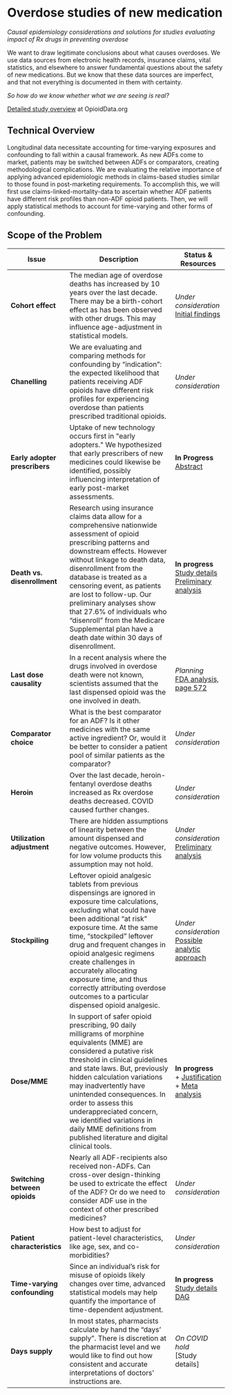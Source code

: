 # Overdose studies of new medication
*Causal epidemiology considerations and solutions for studies evaluating impact of Rx drugs in preventing overdose*

We want to draw legitimate conclusions about what causes overdoses. We use data sources from electronic health records, insurance claims, vital statistics, and elsewhere to answer fundamental questions about the safety of new medications. But we know that these data sources are imperfect, and that not everything is documented in them with certainty.

*So how do we know whether what we are seeing is real?*

[Detailed study overview](https://www.opioiddata.org/studies/counfounding-opioid-safety-studies/) at OpioidData.org

## Technical Overview
Longitudinal data necessitate accounting for time-varying exposures and confounding to fall within a causal framework. As new ADFs come to market, patients may be switched between ADFs or comparators, creating methodological complications. We are evaluating the relative importance of applying advanced epidemiologic methods in claims-based studies similar to those found in post-marketing requirements. To accomplish this, we will first use claims-linked-mortality-data to ascertain whether ADF patients have different risk profiles than non-ADF opioid patients. Then, we will apply statistical methods to account for time-varying and other forms of confounding.

## Scope of the Problem

|Issue|Description|Status & Resources|
|---|---|---|
| **Cohort effect**  | The median age of overdose deaths has increased by 10 years over the last decade. There may be a birth-cohort effect as has been observed with other drugs. This may influence age-adjustment in statistical models. | *Under consideration* <BR> [Initial findings](https://doi.org/10.1016/j.drugalcdep.2014.10.005)|
| **Chanelling**  | We are evaluating and comparing methods for confounding by “indication”: the expected likelihood that patients receiving ADF opioids have different risk profiles for experiencing overdose than patients prescribed traditional opioids.  | *Under consideration*  |
| **Early adopter prescribers**  | Uptake of new technology occurs first in "early adopters." We hypothesized that early prescribers of new medicines could likewise be identified, possibly influencing interpretation of early post-market assessments.  | **In Progress**<br>[Abstract](https://opioiddatalab.github.io/PharmacistPrescriberSurveys/earlyAdopters/ICPEabstractEarlyPrescribers_submitted.html)  |
| **Death vs. disenrollment**  | Research using insurance claims data allow for a comprehensive nationwide assessment of opioid prescribing patterns and downstream effects. However without linkage to death data, disenrollment from the database is treated as a censoring event, as patients are lost to follow-up. Our preliminary analyses show that 27.6% of individuals who “disenroll” from the Medicare Supplemental plan have a death date within 30 days of disenrollment.  | **In progress**<br>[Study details](https://www.opioiddata.org/studies/predicting-out-of-hospital-death/)<br>[Preliminary analysis](https://opioiddatalab.github.io/overdose/YoungJC_ICPE_poster2019_OOH_deaths.pdf)  |
| **Last dose causality**  | In a recent analysis where the drugs involved in overdose death were not known, scientists assumed that the last dispensed opioid was the one involved in death. | *Planning* <br> [FDA analysis, page 572](https://www.fda.gov/media/141914/download)|
| **Comparator choice**  | What is the best comparator for an ADF? Is it other medicines with the same active ingredient? Or, would it be better to consider a patient pool of similar patients as the comparator?  | *Under consideration*  |
| **Heroin**  | Over the last decade, heroin-fentanyl overdose deaths increased as Rx overdose deaths decreased. COVID caused further changes. | *Under consideration*  |
| **Utilization adjustment**  | There are hidden assumptions of linearity between the amount dispensed and negative outcomes. However, for low volume products this assumption may not hold. | *Under consideration*<br> [Preliminary analysis](https://doi.org/10.1002/pds.4736)|
| **Stockpiling**  | Leftover opioid analgesic tablets from previous dispensings are ignored in exposure time calculations, excluding what could have been additional “at risk” exposure time. At the same time, “stockpiled” leftover drug and frequent changes in opioid analgesic regimens create challenges in accurately allocating exposure time, and thus correctly attributing overdose outcomes to a particular dispensed opioid analgesic.  | *Under consideration*<br>[Possible analytic approach](https://doi.org/10.1002/pds.5026)  |
| **Dose/MME**  | In support of safer opioid prescribing, 90 daily milligrams of morphine equivalents (MME) are considered a putative risk threshold in clinical guidelines and state laws. But, previously hidden calculation variations may inadvertently have unintended consequences. In order to assess this underappreciated concern, we identified variations in daily MME definitions from published literature and digital clinical tools.  | **In progress**<br> + [Justification](https://github.com/opioiddatalab/MMEequations/blob/master/docs/MME_initial_explorations.ipynb) + [Meta analysis](https://github.com/opioiddatalab/MMEequations/blob/master/MME_meta_analysis.ipynb)  |
| **Switching between opioids**  | Nearly all ADF-recipients also received non-ADFs. Can cross-over design-thinking be used to extricate the effect of the ADF? Or do we need to consider ADF use in the context of other prescribed medicines?  | *Under consideration*  |
| **Patient characteristics**  | How best to adjust for patient-level characteristics, like age, sex, and co-morbidities?  | *Under consideration*  |
| **Time-varying confounding**  | Since an individual’s risk for misuse of opioids likely changes over time, advanced statistical models may help quantify the importance of time-dependent adjustment.  | **In progress**<br>[Study details](https://www.opioiddata.org/studies/counfounding-opioid-safety-studies/)<br>[DAG](https://github.com/opioiddatalab/DAG/tree/master/docs)  |
 | **Days supply** |In most states, pharmacists calculate by hand the “days’ supply”. There is discretion at the pharmacist level and we would like to find out how consistent and accurate interpretations of doctors’ instructions are.  | *On COVID hold*<br>[Study details]|

